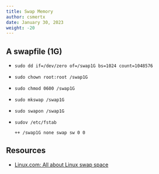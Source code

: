 ```yaml
---
title: Swap Memory
author: csmertx
date: January 30, 2023
weight: -20
---
```


## A swapfile (1G)

- ```sudo dd if=/dev/zero of=/swap1G bs=1024 count=1048576```

- ```sudo chown root:root /swap1G```

- ```sudo chmod 0600 /swap1G```

- ```sudo mkswap /swap1G```

- ```sudo swapon /swap1G```

- ```sudov /etc/fstab```

    ```
    ++ /swap1G none swap sw 0 0
    ```

## Resources

- [Linux.com: All about Linux swap space](https://www.linux.com/news/all-about-linux-swap-space/)
